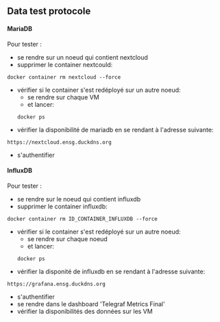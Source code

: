 
## Data test protocole

#### MariaDB

Pour tester :

- se rendre sur un noeud qui contient nextcloud
- supprimer le container nextcould:
```
docker container rm nextcloud --force
```

- vérifier si le container s'est redéployé sur un autre noeud:
    - se rendre sur chaque VM
    - et lancer:
    ```
    docker ps
    ```
- vérifier la disponibilité de mariadb en se rendant à l'adresse suivante:
```
https://nextcloud.ensg.duckdns.org
```
- s'authentifier


#### InfluxDB

Pour tester :

- se rendre sur le noeud qui contient influxdb
- supprimer le container influxdb:
```
docker container rm ID_CONTAINER_INFLUXDB --force
```

- vérifier si le container s'est redéployé sur un autre noeud:
    - se rendre sur chaque noeud
    - et lancer:
    ```
    docker ps
    ```
- vérifier la disponité de influxdb en se rendant à l'adresse suivante:
```
https://grafana.ensg.duckdns.org
```
- s'authentifier
- se rendre dans le dashboard 'Telegraf Metrics Final'
- vérifier la disponibilités des données sur les VM